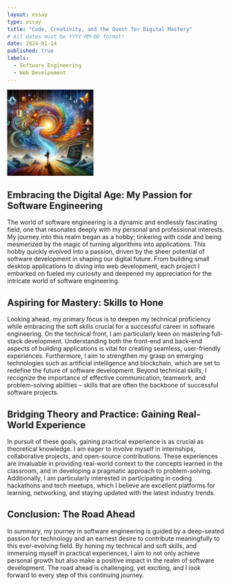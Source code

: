 ```yaml
---
layout: essay
type: essay
title: "Code, Creativity, and the Quest for Digital Mastery"
# All dates must be YYYY-MM-DD format!
date: 2024-01-14
published: true
labels:
  - Software Engineering
  - Web Develpoment
---
```


<img width="200px" class="rounded float-start pe-4" src="../img/ExploringWeb.png">

## Embracing the Digital Age: My Passion for Software Engineering

The world of software engineering is a dynamic and endlessly fascinating field, one that resonates deeply with my personal and professional interests. My journey into this realm began as a hobby; tinkering with code and being mesmerized by the magic of turning algorithms into applications. This hobby quickly evolved into a passion, driven by the sheer potential of software development in shaping our digital future. From building small desktop applications to diving into web development, each project I embarked on fueled my curiosity and deepened my appreciation for the intricate world of software engineering.

## Aspiring for Mastery: Skills to Hone

Looking ahead, my primary focus is to deepen my technical proficiency while embracing the soft skills crucial for a successful career in software engineering. On the technical front, I am particularly keen on mastering full-stack development. Understanding both the front-end and back-end aspects of building applications is vital for creating seamless, user-friendly experiences. Furthermore, I aim to strengthen my grasp on emerging technologies such as artificial intelligence and blockchain, which are set to redefine the future of software development. Beyond technical skills, I recognize the importance of effective communication, teamwork, and problem-solving abilities – skills that are often the backbone of successful software projects.

## Bridging Theory and Practice: Gaining Real-World Experience

In pursuit of these goals, gaining practical experience is as crucial as theoretical knowledge. I am eager to involve myself in internships, collaborative projects, and open-source contributions. These experiences are invaluable in providing real-world context to the concepts learned in the classroom, and in developing a pragmatic approach to problem-solving. Additionally, I am particularly interested in participating in coding hackathons and tech meetups, which I believe are excellent platforms for learning, networking, and staying updated with the latest industry trends.

## Conclusion: The Road Ahead

In summary, my journey in software engineering is guided by a deep-seated passion for technology and an earnest desire to contribute meaningfully to this ever-evolving field. By honing my technical and soft skills, and immersing myself in practical experiences, I aim to not only achieve personal growth but also make a positive impact in the realm of software development. The road ahead is challenging, yet exciting, and I look forward to every step of this continuing journey.

